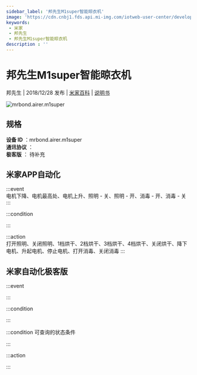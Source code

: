 ```yaml
---
sidebar_label: '邦先生M1super智能晾衣机'
image: 'https://cdn.cnbj1.fds.api.mi-img.com/iotweb-user-center/developer_1679070103808qDLXawAc.png?GalaxyAccessKeyId=AKVGLQWBOVIRQ3XLEW&Expires=9223372036854775807&Signature=+sVln4hmnIf9V6BKKe7sh45+Lfo='
keywords: 
 - 米家
 - 邦先生
 - 邦先生M1super智能晾衣机
description : ''
---
```

# 邦先生M1super智能晾衣机

邦先生 | 2018/12/28 发布 | [米家百科](https://home.mi.com/webapp/content/baike/product/index.html?model=mrbond.airer.m1super) | [说明书](https://home.mi.com/views/introduction.html?model=mrbond.airer.m1super&region=cn)

![mrbond.airer.m1super](https://cdn.cnbj1.fds.api.mi-img.com/iotweb-user-center/developer_1679070103808qDLXawAc.png?GalaxyAccessKeyId=AKVGLQWBOVIRQ3XLEW&Expires=9223372036854775807&Signature=+sVln4hmnIf9V6BKKe7sh45+Lfo=)

## 规格  
> 
**设备 ID** ：mrbond.airer.m1super  
**通讯协议** ：  
**极客版**  ： 待补充 


## 米家APP自动化  

:::event  
电机下降、电机最高处、电机上升、照明 - 关、照明 - 开、消毒 - 开、消毒 - 关
:::

:::condition  

:::

:::action   
打开照明、关闭照明、1档烘干、2档烘干、3档烘干、4档烘干、关闭烘干、降下电机、升起电机、停止电机、打开消毒、关闭消毒
:::

## 米家自动化极客版  

:::event  

:::

:::condition  

:::

:::condition 可查询的状态条件  

:::

:::action  

:::

        
